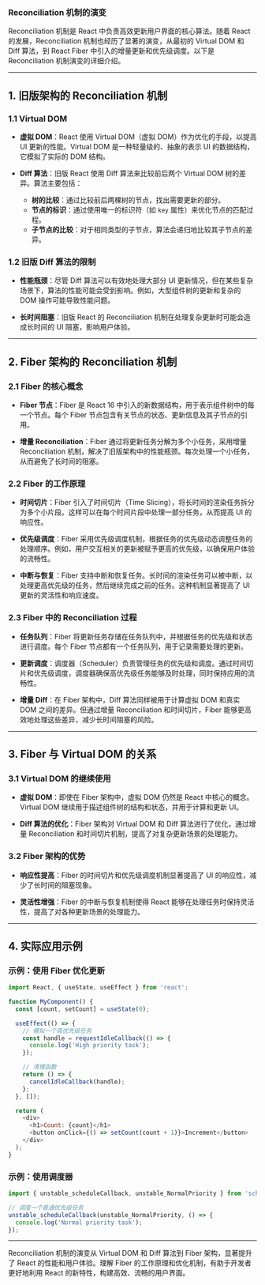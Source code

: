 ### Reconciliation 机制的演变

Reconciliation 机制是 React 中负责高效更新用户界面的核心算法。随着 React 的发展，Reconciliation 机制也经历了显著的演变，从最初的 Virtual DOM 和 Diff 算法，到 React Fiber 中引入的增量更新和优先级调度。以下是 Reconciliation 机制演变的详细介绍。

---

## 1. 旧版架构的 Reconciliation 机制

### **1.1 Virtual DOM**

- **虚拟 DOM**：React 使用 Virtual DOM（虚拟 DOM）作为优化的手段，以提高 UI 更新的性能。Virtual DOM 是一种轻量级的、抽象的表示 UI 的数据结构，它模拟了实际的 DOM 结构。

- **Diff 算法**：旧版 React 使用 Diff 算法来比较前后两个 Virtual DOM 树的差异。算法主要包括：
  - **树的比较**：通过比较前后两棵树的节点，找出需要更新的部分。
  - **节点的标识**：通过使用唯一的标识符（如 `key` 属性）来优化节点的匹配过程。
  - **子节点的比较**：对于相同类型的子节点，算法会递归地比较其子节点的差异。

### **1.2 旧版 Diff 算法的限制**

- **性能瓶颈**：尽管 Diff 算法可以有效地处理大部分 UI 更新情况，但在某些复杂场景下，算法的性能可能会受到影响。例如，大型组件树的更新和复杂的 DOM 操作可能导致性能问题。

- **长时间阻塞**：旧版 React 的 Reconciliation 机制在处理复杂更新时可能会造成长时间的 UI 阻塞，影响用户体验。

---

## 2. Fiber 架构的 Reconciliation 机制

### **2.1 Fiber 的核心概念**

- **Fiber 节点**：Fiber 是 React 16 中引入的新数据结构，用于表示组件树中的每一个节点。每个 Fiber 节点包含有关节点的状态、更新信息及其子节点的引用。

- **增量 Reconciliation**：Fiber 通过将更新任务分解为多个小任务，采用增量 Reconciliation 机制，解决了旧版架构中的性能瓶颈。每次处理一个小任务，从而避免了长时间的阻塞。

### **2.2 Fiber 的工作原理**

- **时间切片**：Fiber 引入了时间切片（Time Slicing），将长时间的渲染任务拆分为多个小片段。这样可以在每个时间片段中处理一部分任务，从而提高 UI 的响应性。

- **优先级调度**：Fiber 采用优先级调度机制，根据任务的优先级动态调整任务的处理顺序。例如，用户交互相关的更新被赋予更高的优先级，以确保用户体验的流畅性。

- **中断与恢复**：Fiber 支持中断和恢复任务。长时间的渲染任务可以被中断，以处理更高优先级的任务，然后继续完成之前的任务。这种机制显著提高了 UI 更新的灵活性和响应速度。

### **2.3 Fiber 中的 Reconciliation 过程**

- **任务队列**：Fiber 将更新任务存储在任务队列中，并根据任务的优先级和状态进行调度。每个 Fiber 节点都有一个任务队列，用于记录需要处理的更新。

- **更新调度**：调度器（Scheduler）负责管理任务的优先级和调度。通过时间切片和优先级调度，调度器确保高优先级任务能够及时处理，同时保持应用的流畅性。

- **增量 Diff**：在 Fiber 架构中，Diff 算法同样被用于计算虚拟 DOM 和真实 DOM 之间的差异。但通过增量 Reconciliation 和时间切片，Fiber 能够更高效地处理这些差异，减少长时间阻塞的风险。

---

## 3. Fiber 与 Virtual DOM 的关系

### **3.1 Virtual DOM 的继续使用**

- **虚拟 DOM**：即使在 Fiber 架构中，虚拟 DOM 仍然是 React 中核心的概念。Virtual DOM 继续用于描述组件树的结构和状态，并用于计算和更新 UI。

- **Diff 算法的优化**：Fiber 架构对 Virtual DOM 和 Diff 算法进行了优化，通过增量 Reconciliation 和时间切片机制，提高了对复杂更新场景的处理能力。

### **3.2 Fiber 架构的优势**

- **响应性提高**：Fiber 的时间切片和优先级调度机制显著提高了 UI 的响应性，减少了长时间的阻塞现象。

- **灵活性增强**：Fiber 的中断与恢复机制使得 React 能够在处理任务时保持灵活性，提高了对各种更新场景的处理能力。

---

## 4. 实际应用示例

### **示例：使用 Fiber 优化更新**

```javascript
import React, { useState, useEffect } from 'react';

function MyComponent() {
  const [count, setCount] = useState(0);

  useEffect(() => {
    // 模拟一个高优先级任务
    const handle = requestIdleCallback(() => {
      console.log('High priority task');
    });

    // 清理函数
    return () => {
      cancelIdleCallback(handle);
    };
  }, []);

  return (
    <div>
      <h1>Count: {count}</h1>
      <button onClick={() => setCount(count + 1)}>Increment</button>
    </div>
  );
}
```

### **示例：使用调度器**

```javascript
import { unstable_scheduleCallback, unstable_NormalPriority } from 'scheduler';

// 调度一个普通优先级任务
unstable_scheduleCallback(unstable_NormalPriority, () => {
  console.log('Normal priority task');
});
```

---

Reconciliation 机制的演变从 Virtual DOM 和 Diff 算法到 Fiber 架构，显著提升了 React 的性能和用户体验。理解 Fiber 的工作原理和优化机制，有助于开发者更好地利用 React 的新特性，构建高效、流畅的用户界面。